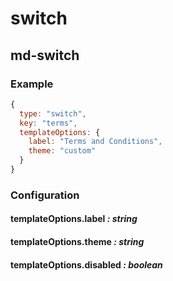 # switch
## md-switch

### Example

```javascript
{
  type: "switch",
  key: "terms",
  templateOptions: {
    label: "Terms and Conditions",
    theme: "custom"
  }
}
```

### Configuration

#### templateOptions.label _: string_

#### templateOptions.theme _: string_

#### templateOptions.disabled _: boolean_

